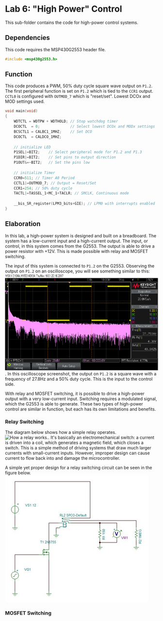 # Lab 6: "High Power" Control

This sub-folder contains the code for high-power control systems.

## Dependencies

This code requires the MSP430G2553 header file. 
```c
#include <msp430g2553.h>
```

## Function

This code produces a PWM, 50% duty cycle square wave output on `P1.2`. The first peripheral function is set on `P1.2` which is tied to the `CCR1` output. `CCTL0` is configured with `OUTMOD_7` which is "reset/set". Lowest DCOx and MOD settings used.

```c
void main(void)
{
    WDTCTL = WDTPW + WDTHOLD; // Stop watchdog timer
    DCOCTL  = 0;              // Select lowest DCOx and MODx settings
    BCSCTL1 = CALBC1_1MHZ;    // Set DCO
    DCOCTL  = CALDCO_1MHZ;

    // initialize LED
    P1SEL|=BIT2;    // Select peripheral mode for P1.2 and P1.3
    P1DIR|=BIT2;    // Set pins to output direction
    P1OUT&=~BIT2;   // Set the pins low

    // initialize Timer
    CCR0=511; // Timer A0 Period
    CCTL1|=OUTMOD_7; // Output = Reset/Set
    CCR1=254; // 50% duty cycle
    TACTL|=TASSEL_1+MC_1+TACLR; // SMCLK, Continuous mode

    __bis_SR_register(LPM3_bits+GIE); // LPM0 with interrupts enabled
}
```

## Elaboration

In this lab, a high-power system is designed and built on a breadboard. The system has a low-current input and a high-current output. The input, or control, in this system comes from the G2553. The output is able to drive a power resistor with +12V. This is made possible with relay and MOSFET switching.

The input of this system is connected to `P1.2` on the G2553. Observing the output on `P1.2` on an oscilloscope, you will see something similar to this: 
![Pin Toggling](pin_toggling.png). 
In this oscilloscope screenshot, the output on `P1.2` is a square wave with a frequency of 27.8Hz and a 50% duty cycle. This is the input to the control side.

With relay and MOSFET switching, it is possible to drive a high-power output with a very low-current input. Switching requires a modulated signal, which the G2553 is able to generate. These two types of high-power control are similar in function, but each has its own limitations and benefits.

### Relay Switching
The diagram below shows how a simple relay operates. 
![How a relay works.](https://cdn4.explainthatstuff.com/how-a-relay-works.gif). 
It's basically an electromechanical switch: a current is driven into a coil, which generates a magnetic field, which closes a switch. This is a simple method of driving systems that draw much larger currents with small-current inputs. However, improper design can cause current to flow back into and damage the microcontroller.

A simple yet proper design for a relay switching circuit can be seen in the figure below.
![Relay switching circuit.](RELAY_SWITCHING.JPG)

### MOSFET Switching

